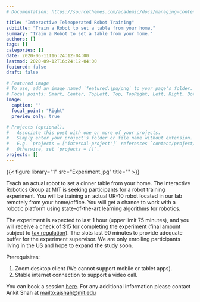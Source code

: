 ```yaml
---
# Documentation: https://sourcethemes.com/academic/docs/managing-content/

title: "Interactive Teleoperated Robot Training"
subtitle: "Train a Robot to set a table from your home."
summary: "Train a Robot to set a table from your home."
authors: []
tags: []
categories: []
date: 2020-06-11T16:24:12-04:00
lastmod: 2020-09-12T16:24:12-04:00
featured: false
draft: false

# Featured image
# To use, add an image named `featured.jpg/png` to your page's folder.
# Focal points: Smart, Center, TopLeft, Top, TopRight, Left, Right, BottomLeft, Bottom, BottomRight.
image:
  caption: ""
  focal_point: "Right"
  preview_only: true

# Projects (optional).
#   Associate this post with one or more of your projects.
#   Simply enter your project's folder or file name without extension.
#   E.g. `projects = ["internal-project"]` references `content/project/deep-learning/index.md`.
#   Otherwise, set `projects = []`.
projects: []
---
```


{{< figure library="1" src="Experiment.jpg" title="" >}}<br/>

Teach an actual robot to set a dinner table from your home. The Interactive Robotics Group at MIT is seeking participants for a robot training experiment. You will be training an actual UR-10 robot located in our lab remotely from your home/office. You will get a chance to work with a robotic platform using state-of-the-art learning algorithms for robotics.

The experiment is expected to last 1 hour (upper limit 75 minutes), and you will receive a check of $15 for completing the experiment (final amount subject to [tax regulation](http://couhes.mit.edu/guidelines/paymentcosts)). The slots last 90 minutes to provide adequate buffer for the experiment supervisor. We are only enrolling participants living in the US and hope to expand the study soon.

Prerequisites:

1. Zoom desktop client (We cannot support mobile or tablet apps).
2. Stable internet connection to support a video call.

You can book a session [here](http://robot-training.youcanbookme.com). For any additional information please contact Ankit Shah at   <mailto:ajshah@mit.edu>
